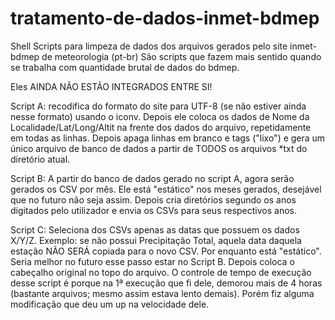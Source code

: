 # tratamento-de-dados-inmet-bdmep
Shell Scripts para limpeza de dados dos arquivos gerados pelo site inmet-bdmep de meteorologia (pt-br)
São scripts que fazem mais sentido quando se trabalha com quantidade brutal de dados do bdmep.

Eles AINDA NÃO ESTÃO INTEGRADOS ENTRE SI!

Script A: recodifica do formato do site para UTF-8 (se não estiver ainda nesse formato) usando o iconv.
Depois ele coloca os dados de Nome da Localidade/Lat/Long/Altit na frente dos dados do arquivo, repetidamente em todas as linhas.
Depois apaga linhas em branco e tags ("lixo") e gera um único arquivo de banco de dados a partir de TODOS os arquivos *txt do diretório atual.

Script B: A partir do banco de dados gerado no script A, agora serão gerados os CSV por mês. Ele está "estático" nos meses gerados, desejável que no futuro não seja assim.
Depois cria diretórios segundo os anos digitados pelo utilizador e envia os CSVs para seus respectivos anos.

Script C: Seleciona dos CSVs apenas as datas que possuem os dados X/Y/Z. Exemplo: se não possui Precipitação Total, aquela data daquela estação NÃO SERÁ copiada para o novo CSV. Por enquanto está "estático". Seria melhor no futuro esse passo estar no Script B.
Depois coloca o cabeçalho original no topo do arquivo.
O controle de tempo de execução desse script é porque na 1ª execução que fi dele, demorou mais de 4 horas (bastante arquivos; mesmo assim estava lento demais). Porém fiz alguma modificação que deu um up na velocidade dele.

